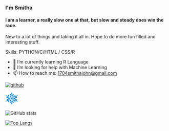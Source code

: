 ###  I'm Smitha
#### I am a learner, a really slow one at that, but slow and steady does win the race.
New to a lot of things and taking it all in. Hope to do more fun filled and interesting stuff.

Skills: PYTHON/C/HTML / CSS/R

- 🌱 I’m currently learning R Language  
- 🤔 I’m looking for help with Machine Learning 
- 📫 How to reach me: 1704smithajohn@gmail.com 


[<img src='https://cdn.jsdelivr.net/npm/simple-icons@3.0.1/icons/github.svg' alt='github' height='40'>](https://github.com/smithajo)  

<a href='https://archiveprogram.github.com/'><img src='https://raw.githubusercontent.com/acervenky/animated-github-badges/master/assets/acbadge.gif' width='40' height='40'></a> 

![GitHub stats](https://github-readme-stats.vercel.app/api?username=smithajo&show_icons=true)  

[![Top Langs](https://github-readme-stats.vercel.app/api/top-langs/?username=smithajo)](https://github.com/anuraghazra/github-readme-stats)

